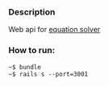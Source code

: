 ### Description

Web api for [equation solver](https://github.com/AndreyKorol/equation-backend/tree/master/lib)

### How to run:

```
~$ bundle
~$ rails s --port=3001
```
